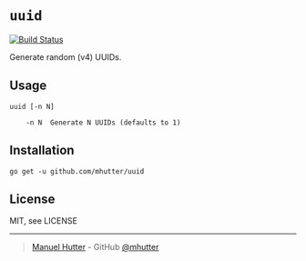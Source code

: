 # `uuid`
[![Build Status](https://travis-ci.com/mhutter/uuid.svg?branch=master)](https://travis-ci.com/mhutter/uuid)

Generate random (v4) UUIDs.

## Usage

    uuid [-n N]

        -n N  Generate N UUIDs (defaults to 1)


## Installation

    go get -u github.com/mhutter/uuid


## License

MIT, see LICENSE

---

> [Manuel Hutter](https://hutter.io) - GitHub [@mhutter](https://github.com)
